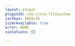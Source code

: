 ```yaml
---
layout: plugin
pluginId: com.cisco.filesystem
jarSha1: INVALID
isJarAvailable: true
error: NONE
violations: []

---
```

